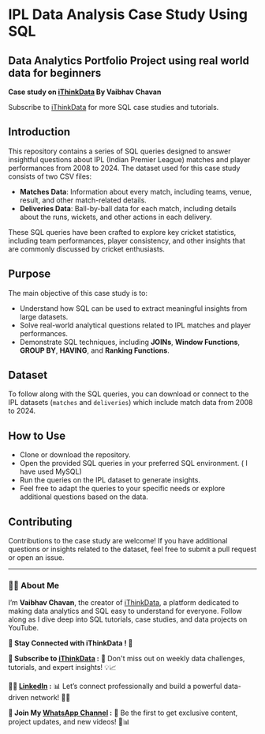 # IPL Data Analysis Case Study Using SQL

## Data Analytics Portfolio Project using real world data for beginners
**Case study on [iThinkData](https://www.youtube.com/@iThinkData) By Vaibhav Chavan**

Subscribe to [iThinkData](https://www.youtube.com/@iThinkData) for more SQL case studies and tutorials.

## Introduction

This repository contains a series of SQL queries designed to answer insightful questions about IPL (Indian Premier League) matches and player performances from 2008 to 2024. The dataset used for this case study consists of two CSV files:
- **Matches Data**: Information about every match, including teams, venue, result, and other match-related details.
- **Deliveries Data**: Ball-by-ball data for each match, including details about the runs, wickets, and other actions in each delivery.

These SQL queries have been crafted to explore key cricket statistics, including team performances, player consistency, and other insights that are commonly discussed by cricket enthusiasts.

## Purpose

The main objective of this case study is to:
- Understand how SQL can be used to extract meaningful insights from large datasets.
- Solve real-world analytical questions related to IPL matches and player performances.
- Demonstrate SQL techniques, including **JOINs**, **Window Functions**, **GROUP BY**, **HAVING**, and **Ranking Functions**.

## Dataset

To follow along with the SQL queries, you can download or connect to the IPL datasets (`matches` and `deliveries`) which include match data from 2008 to 2024.

## How to Use

- Clone or download the repository.
- Open the provided SQL queries in your preferred SQL environment. ( I have used MySQL)
- Run the queries on the IPL dataset to generate insights.
- Feel free to adapt the queries to your specific needs or explore additional questions based on the data.

## Contributing

Contributions to the case study are welcome! If you have additional questions or insights related to the dataset, feel free to submit a pull request or open an issue.

- ----------------------------------------------------------------------------

### 🙋‍♂️ About Me

I’m **Vaibhav Chavan**, the creator of [iThinkData](https://www.youtube.com/@iThinkData?sub_confirmation=1), a platform dedicated to making data analytics and SQL easy to understand for everyone. Follow along as I dive deep into SQL tutorials, case studies, and data projects on YouTube.

**🌟 Stay Connected with iThinkData ! 🌟**

**🎥 Subscribe to [iThinkData](https://www.youtube.com/@iThinkData?sub_confirmation=1) :**  🔔 Don't miss out on weekly data challenges, tutorials, and expert insights! 💡📈

**👨‍💼 [LinkedIn](https://linkedin.com/in/vaibhav-chavan) :**  📊 Let’s connect professionally and build a powerful data-driven network! 💼🌐

**💬 Join My [WhatsApp Channel](https://whatsapp.com/channel/0029VaoircxInlqLbopDNS2K) :** 📱 Be the first to get exclusive content, project updates, and new videos! 🚀📊
